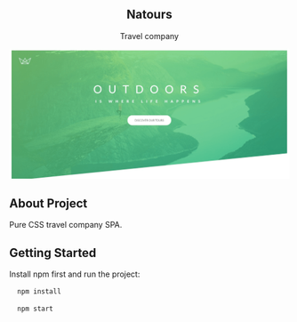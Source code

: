 <h2 align="center">Natours</h3>

  <p align="center">
    Travel company
    <br />
</p>

<!-- ABOUT THE PROJECT -->
![Alt text](/img/Natours.png?raw=true "Natours")

## About Project
<p>
Pure CSS travel company SPA.
</p>

## Getting Started

Install npm first and run the project:

```sh
  npm install
```

```sh
  npm start
  ```
